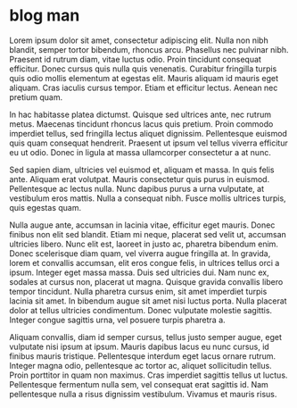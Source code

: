 # blog man

Lorem ipsum dolor sit amet, consectetur adipiscing elit. Nulla non nibh blandit, semper tortor bibendum, rhoncus arcu. Phasellus nec pulvinar nibh. Praesent id rutrum diam, vitae luctus odio. Proin tincidunt consequat efficitur. Donec cursus quis nulla quis venenatis. Curabitur fringilla turpis quis odio mollis elementum at egestas elit. Mauris aliquam id mauris eget aliquam. Cras iaculis cursus tempor. Etiam et efficitur lectus. Aenean nec pretium quam.

In hac habitasse platea dictumst. Quisque sed ultrices ante, nec rutrum metus. Maecenas tincidunt rhoncus lacus quis pretium. Proin commodo imperdiet tellus, sed fringilla lectus aliquet dignissim. Pellentesque euismod quis quam consequat hendrerit. Praesent ut ipsum vel tellus viverra efficitur eu ut odio. Donec in ligula at massa ullamcorper consectetur a at nunc.

Sed sapien diam, ultricies vel euismod et, aliquam et massa. In quis felis ante. Aliquam erat volutpat. Mauris consectetur quis purus in euismod. Pellentesque ac lectus nulla. Nunc dapibus purus a urna vulputate, at vestibulum eros mattis. Nulla a consequat nibh. Fusce mollis ultrices turpis, quis egestas quam.

Nulla augue ante, accumsan in lacinia vitae, efficitur eget mauris. Donec finibus non elit sed blandit. Etiam mi neque, placerat sed velit ut, accumsan ultricies libero. Nunc elit est, laoreet in justo ac, pharetra bibendum enim. Donec scelerisque diam quam, vel viverra augue fringilla at. In gravida, lorem et convallis accumsan, elit eros congue felis, in ultrices tellus orci a ipsum. Integer eget massa massa. Duis sed ultricies dui. Nam nunc ex, sodales at cursus non, placerat ut magna. Quisque gravida convallis libero tempor tincidunt. Nulla pharetra cursus enim, sit amet imperdiet turpis lacinia sit amet. In bibendum augue sit amet nisi luctus porta. Nulla placerat dolor at tellus ultricies condimentum. Donec vulputate molestie sagittis. Integer congue sagittis urna, vel posuere turpis pharetra a.

Aliquam convallis, diam id semper cursus, tellus justo semper augue, eget vulputate nisi ipsum at ipsum. Mauris dapibus lacus eu nunc cursus, id finibus mauris tristique. Pellentesque interdum eget lacus ornare rutrum. Integer magna odio, pellentesque ac tortor ac, aliquet sollicitudin tellus. Proin porttitor in quam non maximus. Cras imperdiet sagittis tellus ut luctus. Pellentesque fermentum nulla sem, vel consequat erat sagittis id. Nam pellentesque nulla a risus dignissim vestibulum. Vivamus et mauris risus.
